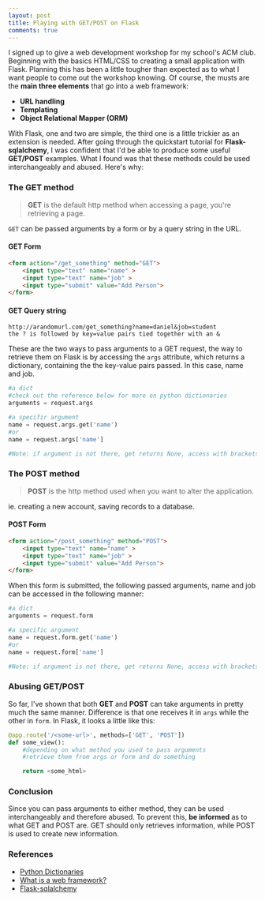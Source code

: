 ```yaml
---
layout: post
title: Playing with GET/POST on Flask
comments: true
---
```


I signed up to give a web development workshop for my school's ACM club. Beginning with the basics HTML/CSS to creating a small application with Flask. Planning this has been a little tougher than expected as to what I want people to come out the workshop knowing. Of course, the musts are the **main three elements** that go into a web framework: 

* **URL handling** 
* **Templating** 
* **Object Relational Mapper (ORM)** 

With Flask, one and two are simple, the third one is a little trickier as an extension is needed. After going through the quickstart tutorial for **Flask-sqlalchemy**, I was confident that I'd be able to produce some useful **GET/POST** examples. What I found was that these methods could be used interchangeably and abused. Here's why:

### The GET method

> **GET** is the default http method when accessing a page, you're retrieving a page. 

```GET``` can be passed arguments by a form or by a query string in the URL.

#### GET Form
```html
<form action="/get_something" method="GET">
	<input type="text" name="name" >
	<input type="text" name="job" >
	<input type="submit" value="Add Person">
</form>
```

#### GET Query string
```
http://arandomurl.com/get_something?name=daniel&job=student
the ? is followed by key=value pairs tied together with an &
```

These are the two ways to pass arguments to a GET request, the way to retrieve them on Flask is by accessing the ```args``` attribute, which returns a dictionary, containing the the key-value pairs passed. In this case, name and job.

```python
#a dict
#check out the reference below for more on python dictionaries
arguments = request.args

#a specifir argument 
name = request.args.get('name') 
#or
name = request.args['name']

#Note: if argument is not there, get returns None, access with brackets gives a KeyError
```

### The POST method

> **POST** is the http method used when you want to alter the application.

ie. creating a new account, saving records to a database.

#### POST Form
```html
<form action="/post_something" method="POST">
	<input type="text" name="name" >
	<input type="text" name="job" >
	<input type="submit" value="Add Person">
</form>
```

When this form is submitted, the following passed arguments, name and job can be accessed in the following manner:

```python
#a dict
arguments = request.form

#a specific argument 
name = request.form.get('name')
#or
name = request.form['name']

#Note: if argument is not there, get returns None, access with brackets gives a KeyError
```

### Abusing GET/POST
So far, I've shown that both **GET** and **POST** can take arguments in pretty much the same manner. Difference is that one receives it in ```args``` while the other in ```form```. In Flask, it looks a little like this:

```python
@app.route('/<some-url>', methods=['GET', 'POST'])
def some_view():
	#depending on what method you used to pass arguments
	#retrieve them from args or form and do something

    return <some_html> 
```

### Conclusion
Since you can pass arguments to either method, they can be used interchangeably and therefore abused. To prevent this, **be informed** as to what GET and POST are. GET should only retrieves information, while POST is used to create new information.


### References
* [Python Dictionaries](https://www.jeffknupp.com/blog/2015/08/30/python-dictionaries/)
* [What is a web framework?](https://www.jeffknupp.com/blog/2014/03/03/what-is-a-web-framework/)
* [Flask-sqlalchemy](http://flask-sqlalchemy.pocoo.org/2.1/quickstart/)

